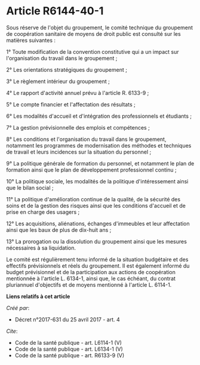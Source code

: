 # Article R6144-40-1

Sous réserve de l'objet du groupement, le comité technique du groupement de coopération sanitaire de moyens de droit public
est consulté sur les matières suivantes : 

1° Toute modification de la convention constitutive qui a un impact sur l'organisation du travail dans le groupement ; 

2° Les orientations stratégiques du groupement ; 

3° Le règlement intérieur du groupement ; 

4° Le rapport d'activité annuel prévu à l'article R. 6133-9 ; 

5° Le compte financier et l'affectation des résultats ; 

6° Les modalités d'accueil et d'intégration des professionnels et étudiants ; 

7° La gestion prévisionnelle des emplois et compétences ; 

8° Les conditions et l'organisation du travail dans le groupement, notamment les programmes de modernisation des méthodes et
techniques de travail et leurs incidences sur la situation du personnel ; 

9° La politique générale de formation du personnel, et notamment le plan de formation ainsi que le plan de développement
professionnel continu ; 

10° La politique sociale, les modalités de la politique d'intéressement ainsi que le bilan social ; 

11° La politique d'amélioration continue de la qualité, de la sécurité des soins et de la gestion des risques ainsi que les
conditions d'accueil et de prise en charge des usagers ; 

12° Les acquisitions, aliénations, échanges d'immeubles et leur affectation ainsi que les baux de plus de dix-huit ans ; 

13° La prorogation ou la dissolution du groupement ainsi que les mesures nécessaires à sa liquidation. 

Le comité est régulièrement tenu informé de la situation budgétaire et des effectifs prévisionnels et réels du groupement. Il
est également informé du budget prévisionnel et de la participation aux actions de coopération mentionnée à l'article L.
6134-1, ainsi que, le cas échéant, du contrat pluriannuel d'objectifs et de moyens mentionné à l'article L. 6114-1.

**Liens relatifs à cet article**

_Créé par_:

  - Décret n°2017-631 du 25 avril 2017 - art. 4

_Cite_:

  - Code de la santé publique - art. L6114-1 (V)
  - Code de la santé publique - art. L6134-1 (V)
  - Code de la santé publique - art. R6133-9 (V)
